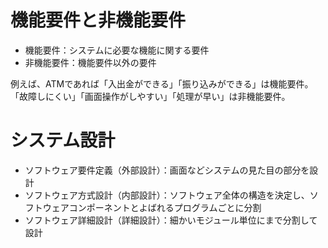 # 機能要件と非機能要件
 - 機能要件：システムに必要な機能に関する要件
 - 非機能要件：機能要件以外の要件

例えば、ATMであれば「入出金ができる」「振り込みができる」は機能要件。  
「故障しにくい」「画面操作がしやすい」「処理が早い」は非機能要件。

# システム設計
 - ソフトウェア要件定義（外部設計）：画面などシステムの見た目の部分を設計
 - ソフトウェア方式設計（内部設計）：ソフトウェア全体の構造を決定し、ソフトウェアコンポーネントとよばれるプログラムごとに分割
 - ソフトウェア詳細設計（詳細設計）：細かいモジュール単位にまで分割して設計

